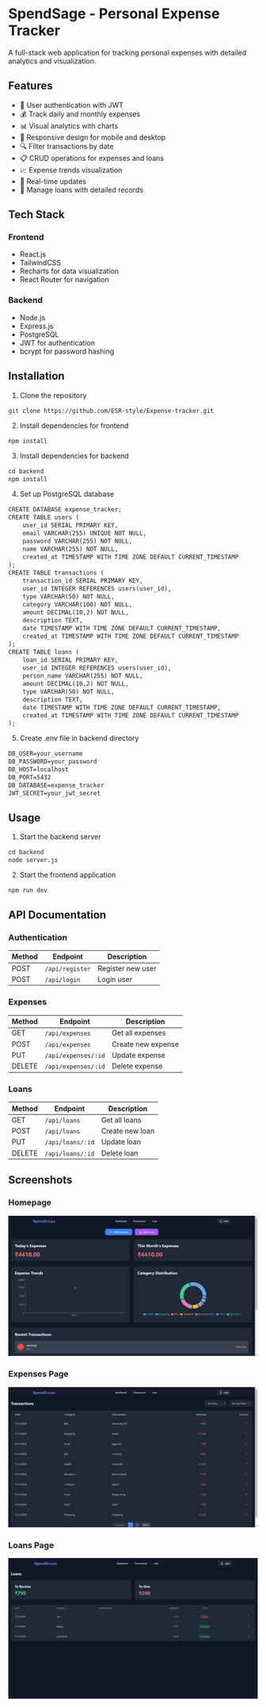 # SpendSage - Personal Expense Tracker
A full-stack web application for tracking personal expenses with detailed analytics and visualization.

## Features
- 🔐 User authentication with JWT
- 💰 Track daily and monthly expenses
- 📊 Visual analytics with charts
- 📱 Responsive design for mobile and desktop
- 🔍 Filter transactions by date
- 📋 CRUD operations for expenses and loans
- 📈 Expense trends visualization
- 🔄 Real-time updates
- 💸 Manage loans with detailed records

## Tech Stack
### Frontend
- React.js
- TailwindCSS
- Recharts for data visualization
- React Router for navigation

### Backend
- Node.js
- Express.js
- PostgreSQL
- JWT for authentication
- bcrypt for password hashing

## Installation
1. Clone the repository
```bash
git clone https://github.com/ESR-style/Expense-tracker.git
```

2. Install dependencies for frontend
```
npm install
```

3. Install dependencies for backend
```
cd backend
npm install
```

4. Set up PostgreSQL database
```
CREATE DATABASE expense_tracker;
CREATE TABLE users (
    user_id SERIAL PRIMARY KEY,
    email VARCHAR(255) UNIQUE NOT NULL,
    password VARCHAR(255) NOT NULL,
    name VARCHAR(255) NOT NULL,
    created_at TIMESTAMP WITH TIME ZONE DEFAULT CURRENT_TIMESTAMP
);
CREATE TABLE transactions (
    transaction_id SERIAL PRIMARY KEY,
    user_id INTEGER REFERENCES users(user_id),
    type VARCHAR(50) NOT NULL,
    category VARCHAR(100) NOT NULL,
    amount DECIMAL(10,2) NOT NULL,
    description TEXT,
    date TIMESTAMP WITH TIME ZONE DEFAULT CURRENT_TIMESTAMP,
    created_at TIMESTAMP WITH TIME ZONE DEFAULT CURRENT_TIMESTAMP
);
CREATE TABLE loans (
    loan_id SERIAL PRIMARY KEY,
    user_id INTEGER REFERENCES users(user_id),
    person_name VARCHAR(255) NOT NULL,
    amount DECIMAL(10,2) NOT NULL,
    type VARCHAR(50) NOT NULL,
    description TEXT,
    date TIMESTAMP WITH TIME ZONE DEFAULT CURRENT_TIMESTAMP,
    created_at TIMESTAMP WITH TIME ZONE DEFAULT CURRENT_TIMESTAMP
);
```

5. Create .env file in backend directory
```
DB_USER=your_username
DB_PASSWORD=your_password
DB_HOST=localhost
DB_PORT=5432
DB_DATABASE=expense_tracker
JWT_SECRET=your_jwt_secret
```

## Usage  

1. Start the backend server
```
cd backend
node server.js
```

2. Start the frontend application
```
npm run dev
```

## API Documentation

### Authentication
| Method | Endpoint | Description |
|--------|----------|-------------|
| POST | `/api/register` | Register new user |
| POST | `/api/login` | Login user |

### Expenses
| Method | Endpoint | Description |
|--------|----------|-------------|
| GET | `/api/expenses` | Get all expenses |
| POST | `/api/expenses` | Create new expense |
| PUT | `/api/expenses/:id` | Update expense |
| DELETE | `/api/expenses/:id` | Delete expense |

### Loans
| Method | Endpoint | Description |
|--------|----------|-------------|
| GET | `/api/loans` | Get all loans |
| POST | `/api/loans` | Create new loan |
| PUT | `/api/loans/:id` | Update loan |
| DELETE | `/api/loans/:id` | Delete loan |

## Screenshots

### Homepage
![Homepage Screenshot](/public/Screenshot%20(190).png)

### Expenses Page
![Expenses Page Screenshot](/public/Screenshot%20(191).png)

### Loans Page
![Loans Page Screenshot](/public/Screenshot%20(192).png)